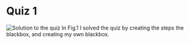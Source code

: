 # Quiz 1
![Solution to the quiz](![IMG_6261](https://user-images.githubusercontent.com/111751273/186313959-90294050-ac4d-4cc5-9f94-123dd1e42098.jpg))
In Fig.1 I solved the quiz by creating the steps the blackbox, and creating my own blackbox.
